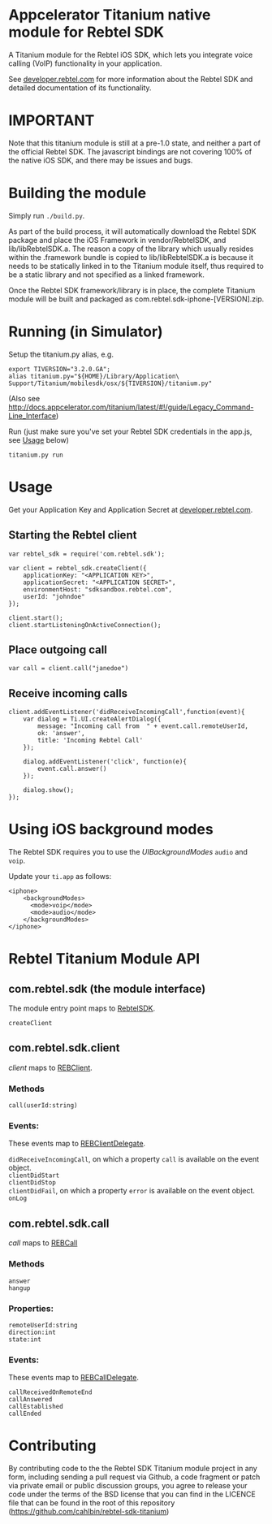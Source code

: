 # Appcelerator Titanium native module for Rebtel SDK

A Titanium module for the Rebtel iOS SDK, which lets you integrate
voice calling (VoIP) functionality in your application.

See [developer.rebtel.com](http://developer.rebtel.com) for more
information about the Rebtel SDK and detailed documentation of its
functionality.

# IMPORTANT

Note that this titanium module is still at a pre-1.0 state, and neither a part of the official Rebtel SDK. The javascript bindings are not covering 100% of the native iOS SDK, and there may be issues and bugs.

# Building the module

Simply run `./build.py`.

As part of the build process, it will automatically download the
Rebtel SDK package and place the iOS Framework in vendor/RebtelSDK,
and lib/libRebtelSDK.a. The reason a copy of the library which usually
resides within the .framework bundle is copied to lib/libRebtelSDK.a
is because it needs to be statically linked in to the Titanium module
itself, thus required to be a static library and not specified as a
linked framework.

Once the Rebtel SDK framework/library is in place, the complete
Titanium module will be built and packaged as
com.rebtel.sdk-iphone-[VERSION].zip.

# Running (in Simulator)

Setup the titanium.py alias, e.g.

    export TIVERSION="3.2.0.GA"; 
    alias titanium.py="${HOME}/Library/Application\ Support/Titanium/mobilesdk/osx/${TIVERSION}/titanium.py"
    
(Also see http://docs.appcelerator.com/titanium/latest/#!/guide/Legacy_Command-Line_Interface)
    
Run (just make sure you've set your Rebtel SDK credentials in the app.js, see [Usage](#usage) below)
   
    titanium.py run

# Usage

Get your Application Key and Application Secret at [developer.rebtel.com](http://developer.rebtel.com).

## Starting the Rebtel client

    var rebtel_sdk = require('com.rebtel.sdk');
    
    var client = rebtel_sdk.createClient({
        applicationKey: "<APPLICATION KEY>",
        applicationSecret: "<APPLICATION SECRET>",
        environmentHost: "sdksandbox.rebtel.com",
        userId: "johndoe"
    });
    
    client.start();
    client.startListeningOnActiveConnection(); 
    

## Place outgoing call
    
    var call = client.call("janedoe")

## Receive incoming calls

    client.addEventListener('didReceiveIncomingCall',function(event){
        var dialog = Ti.UI.createAlertDialog({
            message: "Incoming call from  " + event.call.remoteUserId,
            ok: 'answer',
            title: 'Incoming Rebtel Call'
        });
        
        dialog.addEventListener('click', function(e){
            event.call.answer()
        });
   
        dialog.show();
    });

# Using iOS background modes

The Rebtel SDK requires you to use the _UIBackgroundModes_ `audio` and `voip`. 

Update your `ti.app` as follows:

    <iphone>
        <backgroundModes>
          <mode>voip</mode>
          <mode>audio</mode>
        </backgroundModes>          
    </iphone>
    
    
# Rebtel Titanium Module API

## com.rebtel.sdk (the module interface)

The module entry point maps to [RebtelSDK](http://developer.rebtel.com/docs/ios/referenceguide/Classes/RebtelSDK.html).

`createClient`

## com.rebtel.sdk.client

_client_ maps to [REBClient](http://developer.rebtel.com/docs/ios/referenceguide/Protocols/REBClient.html).

### Methods

`call(userId:string)`

### Events:

These events map to [REBClientDelegate](http://developer.rebtel.com/docs/ios/referenceguide/Protocols/REBClientDelegate.html).

`didReceiveIncomingCall`, on which a property `call` is available on the event object.  
`clientDidStart`  
`clientDidStop`  
`clientDidFail`, on which a property `error` is available on the event object.  
`onLog`


## com.rebtel.sdk.call

_call_ maps to [REBCall](http://developer.rebtel.com/docs/ios/referenceguide/Protocols/REBCall.html)

### Methods

`answer`  
`hangup`

### Properties:

`remoteUserId:string`  
`direction:int`  
`state:int`  

### Events:

These events map to [REBCallDelegate](http://developer.rebtel.com/docs/ios/referenceguide/Protocols/REBCallDelegate.html).

`callReceivedOnRemoteEnd`  
`callAnswered`  
`callEstablished`  
`callEnded`


# Contributing

By contributing code to the the Rebtel SDK Titanium module project in
any form, including sending a pull request via Github, a code fragment
or patch via private email or public discussion groups, you agree to
release your code under the terms of the BSD license that you can find
in the LICENCE file that can be found in the root of this repository
(https://github.com/cahlbin/rebtel-sdk-titanium)


